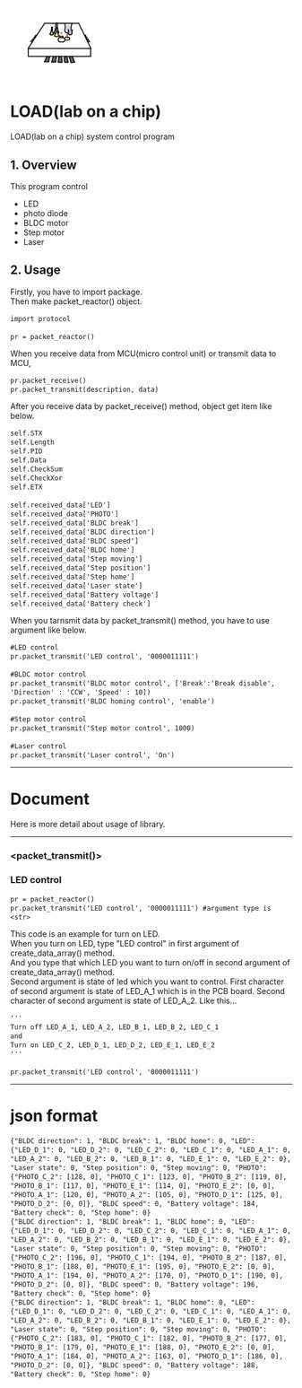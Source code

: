 <img src="./readme/img/logo.png" width="35%" height="35%"></br>
# LOAD(lab on a chip)
LOAD(lab on a chip) system control program

## 1. Overview
This program control
+ LED
+ photo diode </br>
+ BLDC motor</br>
+ Step motor</br>
+ Laser</br>

## 2. Usage
Firstly, you have to import package.</br>
Then make packet_reactor() object.</br>
~~~
import protocol

pr = packet_reactor()
~~~


When you receive data from MCU(micro control unit) or transmit data to MCU,
~~~
pr.packet_receive()
pr.packet_transmit(description, data)
~~~

After you receive data by packet_receive() method, object get item like below.
~~~
self.STX
self.Length
self.PID
self.Data
self.CheckSum
self.CheckXor
self.ETX

self.received_data['LED']
self.received_data['PHOTO']
self.received_data['BLDC break']
self.received_data['BLDC direction']
self.received_data['BLDC speed']
self.received_data['BLDC home']
self.received_data['Step moving']
self.received_data['Step position']
self.received_data['Step home']
self.received_data['Laser state']
self.received_data['Battery voltage']
self.received_data['Battery check']
~~~

When you tarnsmit data by packet_transmit() method, you have to use argument like below.
~~~
#LED control
pr.packet_transmit('LED control', '0000011111')

#BLDC motor control
pr.packet_transmit('BLDC motor control', ['Break':'Break disable', 'Direction' : 'CCW', 'Speed' : 10])
pr.packet_transmit('BLDC homing control', 'enable')

#Step motor control
pr.packet_transmit('Step motor control', 1000)

#Laser control
pr.packet_transmit('Laser control', 'On')
~~~
---
# Document<br>
Here is more detail about usage of library.

---
### <packet_transmit()>
### LED control
~~~
pr = packet_reactor()
pr.packet_transmit('LED control', '0000011111') #argument type is <str>
~~~
This code is an example for turn on LED.<br>
When you turn on LED, type "LED control" in first argument of create_data_array() method.<br>
And you type that which LED you want to turn on/off in second argument of create_data_array() method.<br>
Second argument is state of led which you want to control.
First character of second argument is state of LED_A_1 which is in the PCB board.
Second character of second argument is state of LED_A_2.
Like this...
~~~
'''
Turn off LED_A_1, LED_A_2, LED_B_1, LED_B_2, LED_C_1
and
Turn on LED_C_2, LED_D_1, LED_D_2, LED_E_1, LED_E_2
'''

pr.packet_transmit('LED control', '0000011111')
~~~
---
### 

# json format
~~~
{"BLDC direction": 1, "BLDC break": 1, "BLDC home": 0, "LED": {"LED_D_1": 0, "LED_D_2": 0, "LED_C_2": 0, "LED_C_1": 0, "LED_A_1": 0, "LED_A_2": 0, "LED_B_2": 0, "LED_B_1": 0, "LED_E_1": 0, "LED_E_2": 0}, "Laser state": 0, "Step position": 0, "Step moving": 0, "PHOTO": {"PHOTO_C_2": [128, 0], "PHOTO_C_1": [123, 0], "PHOTO_B_2": [119, 0], "PHOTO_B_1": [117, 0], "PHOTO_E_1": [114, 0], "PHOTO_E_2": [0, 0], "PHOTO_A_1": [120, 0], "PHOTO_A_2": [105, 0], "PHOTO_D_1": [125, 0], "PHOTO_D_2": [0, 0]}, "BLDC speed": 0, "Battery voltage": 184, "Battery check": 0, "Step home": 0}
{"BLDC direction": 1, "BLDC break": 1, "BLDC home": 0, "LED": {"LED_D_1": 0, "LED_D_2": 0, "LED_C_2": 0, "LED_C_1": 0, "LED_A_1": 0, "LED_A_2": 0, "LED_B_2": 0, "LED_B_1": 0, "LED_E_1": 0, "LED_E_2": 0}, "Laser state": 0, "Step position": 0, "Step moving": 0, "PHOTO": {"PHOTO_C_2": [196, 0], "PHOTO_C_1": [194, 0], "PHOTO_B_2": [187, 0], "PHOTO_B_1": [188, 0], "PHOTO_E_1": [195, 0], "PHOTO_E_2": [0, 0], "PHOTO_A_1": [194, 0], "PHOTO_A_2": [170, 0], "PHOTO_D_1": [190, 0], "PHOTO_D_2": [0, 0]}, "BLDC speed": 0, "Battery voltage": 196, "Battery check": 0, "Step home": 0}
{"BLDC direction": 1, "BLDC break": 1, "BLDC home": 0, "LED": {"LED_D_1": 0, "LED_D_2": 0, "LED_C_2": 0, "LED_C_1": 0, "LED_A_1": 0, "LED_A_2": 0, "LED_B_2": 0, "LED_B_1": 0, "LED_E_1": 0, "LED_E_2": 0}, "Laser state": 0, "Step position": 0, "Step moving": 0, "PHOTO": {"PHOTO_C_2": [183, 0], "PHOTO_C_1": [182, 0], "PHOTO_B_2": [177, 0], "PHOTO_B_1": [179, 0], "PHOTO_E_1": [188, 0], "PHOTO_E_2": [0, 0], "PHOTO_A_1": [184, 0], "PHOTO_A_2": [163, 0], "PHOTO_D_1": [186, 0], "PHOTO_D_2": [0, 0]}, "BLDC speed": 0, "Battery voltage": 188, "Battery check": 0, "Step home": 0}
~~~
